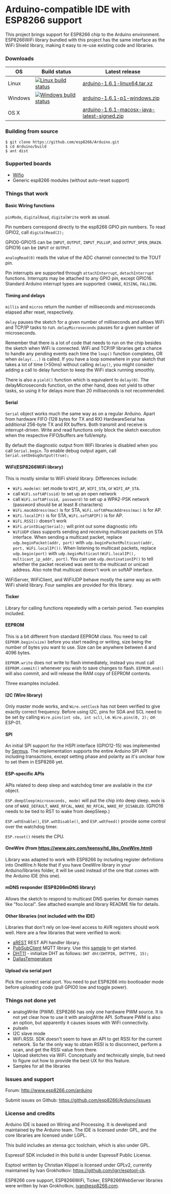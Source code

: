 Arduino-compatible IDE with ESP8266 support
===========================================

This project brings support for ESP8266 chip to the Arduino environment. ESP8266WiFi library bundled with this project has the same interface as the WiFi Shield library, making it easy to re-use existing code and libraries.

### Downloads ###

| OS | Build status | Latest release |
| --- | ------------ | -------------- |
| Linux | [![Linux build status](http://img.shields.io/travis/igrr/Arduino.svg)](https://travis-ci.org/igrr/Arduino) | [arduino-1.6.1-linux64.tar.xz](../../releases/download/1.6.1-esp8266-1/arduino-1.6.1-linux64.tar.xz) |
| Windows | [![Windows build status](http://img.shields.io/appveyor/ci/igrr/Arduino.svg)](https://ci.appveyor.com/project/igrr/Arduino) | [arduino-1.6.1-p1-windows.zip](https://github.com/igrr/Arduino/releases/download/1.6.1-esp8266-1/arduino-1.6.1-p1-windows.zip) |
| OS X |  | [arduino-1.6.1-macosx-java-latest-signed.zip](../../releases/download/1.6.1-esp8266-1/arduino-1.6.1-macosx-java-latest-signed.zip) |


### Building from source ###
```
$ git clone https://github.com/esp8266/Arduino.git
$ cd Arduino/build
$ ant dist
```

### Supported boards ###
- [Wifio](http://wifio.cc)
- Generic esp8266 modules (without auto-reset support)

### Things that work ###

#### Basic Wiring functions ####

```pinMode```, ```digitalRead```, ```digitalWrite``` work as usual.

Pin numbers correspond directly to the esp8266 GPIO pin numbers. To read GPIO2,
call ```digitalRead(2);```

GPIO0-GPIO15 can be ```INPUT```, ```OUTPUT```, ```INPUT_PULLUP```, and ```OUTPUT_OPEN_DRAIN```.
GPIO16 can be ```INPUT``` or ```OUTPUT```.

```analogRead(0)``` reads the value of the ADC channel connected to the TOUT pin.

Pin interrupts are supported through ```attachInterrupt```, ```detachInterrupt``` functions.
Interrupts may be attached to any GPIO pin, except GPIO16. Standard Arduino interrupt
types are supported: ```CHANGE```, ```RISING```, ```FALLING```.

#### Timing and delays ####
```millis``` and ```micros``` return the number of milliseconds and microseconds elapsed after reset, respectively.

```delay``` pauses the sketch for a given number of milliseconds and allows WiFi and TCP/IP tasks to run.
```delayMicroseconds``` pauses for a given number of microseconds.

Remember that there is a lot of code that needs to run on the chip besides the sketch
when WiFi is connected. WiFi and TCP/IP libraries get a chance to handle any pending
events each time the ```loop()``` function completes, OR when ```delay(...)``` is called.
If you have a loop somewhere in your sketch that takes a lot of time (>50ms) without
calling ```delay()```, you might consider adding a call to delay function to keep the WiFi
stack running smoothly.

There is also a ```yield()``` function which is equivalent to ```delay(0)```. The delayMicroseconds
function, on the other hand, does not yield to other tasks, so using it for delays
more than 20 milliseconds is not recommended.

#### Serial ####

```Serial``` object works much the same way as on a regular Arduino. Apart from hardware FIFO (128 bytes for TX and RX) HardwareSerial has additional 256-byte TX and RX buffers. Both transmit and receive is interrupt-driven. Write and read functions only block the sketch execution when the respective FIFO/buffers are full/empty.

By default the diagnostic output from WiFi libraries is disabled when you call ```Serial.begin```. To enable debug output again, call ```Serial.setDebugOutput(true);```

#### WiFi(ESP8266WiFi library) ####

This is mostly similar to WiFi shield library. Differences include:

- ```WiFi.mode(m)```: set mode to ```WIFI_AP```, ```WIFI_STA```, or ```WIFI_AP_STA```.
- call ```WiFi.softAP(ssid)``` to set up an open network
- call ```WiFi.softAP(ssid, password)``` to set up a WPA2-PSK network (password should be at least 8 characters)
- ```WiFi.macAddress(mac)``` is for STA, ```WiFi.softAPmacAddress(mac)``` is for AP.
- ```WiFi.localIP()``` is for STA, ```WiFi.softAPIP()``` is for AP.
- ```WiFi.RSSI()``` doesn't work
- ```WiFi.printDiag(Serial);``` will print out some diagnostic info
- ```WiFiUDP``` class supports sending and receiving multicast packets on STA interface.
When sending a multicast packet, replace ```udp.beginPacket(addr, port)``` with 
```udp.beginPacketMulticast(addr, port, WiFi.localIP())```.
When listening to multicast packets, replace ```udp.begin(port)``` with 
```udp.beginMulticast(WiFi.localIP(), multicast_ip_addr, port)```.
You can use ```udp.destinationIP()``` to tell whether the packet received was
sent to the multicast or unicast address.
Also note that multicast doesn't work on softAP interface.

WiFiServer, WiFiClient, and WiFiUDP behave mostly the same way as with WiFi shield library.
Four samples are provided for this library.

#### Ticker ####

Library for calling functions repeatedly with a certain period. Two examples included.

#### EEPROM ####

This is a bit different from standard EEPROM class. You need to call ```EEPROM.begin(size)```
before you start reading or writing, size being the number of bytes you want to use.
Size can be anywhere between 4 and 4096 bytes.

```EEPROM.write``` does not write to flash immediately, instead you must call ```EEPROM.commit()```
whenever you wish to save changes to flash. ```EEPROM.end()``` will also commit, and will
release the RAM copy of EEPROM contents.

Three examples included.

#### I2C (Wire library) ####

Only master mode works, and ```Wire.setClock``` has not been verified to give exactly correct frequency.
Before using I2C, pins for SDA and SCL need to be set by calling
```Wire.pins(int sda, int scl)```, i.e. ```Wire.pins(0, 2);``` on ESP-01.

#### SPI ####

An initial SPI support for the HSPI interface (GPIO12-15) was implemented by [Sermus](https://github.com/Sermus).
The implementation supports the entire Arduino SPI API including transactions, except setting phase and polarity as it's unclear how to set them in ESP8266 yet.

#### ESP-specific APIs ####

APIs related to deep sleep and watchdog timer are available in the ```ESP``` object.

```ESP.deepSleep(microseconds, mode)``` will put the chip into deep sleep. ```mode``` is one of ```WAKE_DEFAULT```, ```WAKE_RFCAL```, ```WAKE_NO_RFCAL```, ```WAKE_RF_DISABLED```. (GPIO16 needs to be tied to RST to wake from deepSleep.)

```ESP.wdtEnable()```, ```ESP.wdtDisable()```, and ```ESP.wdtFeed()``` provide some control over the watchdog timer.

```ESP.reset()``` resets the CPU.

#### OneWire (from https://www.pjrc.com/teensy/td_libs_OneWire.html) ####

Library was adapted to work with ESP8266 by including register definitions into OneWire.h
Note that if you have OneWire library in your Arduino/libraries folder, it will be used
instead of the one that comes with the Arduino IDE (this one).

#### mDNS responder (ESP8266mDNS library) ####

Allows the sketch to respond to multicast DNS queries for domain names like "foo.local".
See attached example and library README file for details.

#### Other libraries (not included with the IDE)

Libraries that don't rely on low-level access to AVR registers should work well. Here are a few libraries that were verified to work:

- [aREST](https://github.com/marcoschwartz/aREST) REST API handler library.
- [PubSubClient](https://github.com/knolleary/pubsubclient) MQTT library. Use this [sample](https://gist.github.com/igrr/7f7e7973366fc01d6393) to get started.
- [DHT11](https://github.com/adafruit/DHT-sensor-library) - initialize DHT as follows: ```DHT dht(DHTPIN, DHTTYPE, 15);```
- [DallasTemperature](https://github.com/milesburton/Arduino-Temperature-Control-Library.git)


#### Upload via serial port ####
Pick the correct serial port.
You need to put ESP8266 into bootloader mode before uploading code (pull GPIO0 low and
toggle power).

### Things not done yet ###

- analogWrite (PWM). ESP8266 has only one hardware PWM source. It is not yet clear how to use it with analogWrite API. Software PWM is also an option, but apparently it causes issues with WiFi connectivity.
- pulseIn
- I2C slave mode
- WiFi.RSSI. SDK doesn't seem to have an API to get RSSI for the current network. So far the only
	way to obtain RSSI is to disconnect, perform a scan, and get the RSSI value from there.
- Upload sketches via WiFi. Conceptually and technically simple, but need to figure out how to provide the best UX for this feature.
- Samples for all the libraries

### Issues and support ###

Forum: http://www.esp8266.com/arduino

Submit issues on Github: https://github.com/esp8266/Arduino/issues

### License and credits ###

Arduino IDE is based on Wiring and Processing. It is developed and maintained by the Arduino team. The IDE is licensed under GPL, and the core libraries are licensed under LGPL.

This build includes an xtensa gcc toolchain, which is also under GPL.

Espressif SDK included in this build is under Espressif Public License.

Esptool written by Christian Klippel is licensed under GPLv2, currently maintained by Ivan Grokhotkov: https://github.com/igrr/esptool-ck.

ESP8266 core support, ESP8266WiFi, Ticker, ESP8266WebServer libraries were written by Ivan Grokhotkov, ivan@esp8266.com.
